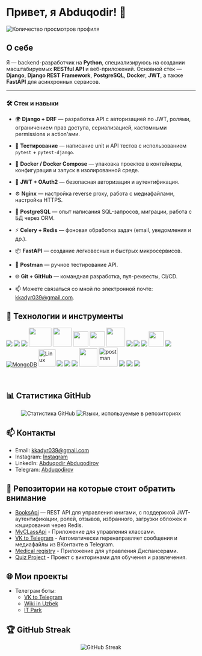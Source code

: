 # Привет, я Abduqodir! 👋

![Количество просмотров профиля](https://komarev.com/ghpvc/?username=abduqodir2287&color=blueviolet)

## О себе

Я — backend-разработчик на **Python**, специализируюсь на создании масштабируемых **RESTful API** и веб-приложений. Основной стек — **Django**, **Django REST Framework**, **PostgreSQL**, **Docker**, **JWT**, а также **FastAPI** для асинхронных сервисов.

---

### 🛠️ Стек и навыки

- 🌍 **Django + DRF** — разработка API с авторизацией по JWT, ролями, ограничением прав доступа, сериализацией, кастомными permissions и action'ами.
- 🧪 **Тестирование** — написание unit и API тестов с использованием `pytest` + `pytest-django`.
- 🐳 **Docker / Docker Compose** — упаковка проектов в контейнеры, конфигурация и запуск в изолированной среде.
- 🔐 **JWT + OAuth2** — безопасная авторизация и аутентификация.
- ⚙️ **Nginx** — настройка reverse proxy, работа с медиафайлами, настройка HTTPS.
- 💾 **PostgreSQL** — опыт написания SQL-запросов, миграции, работа с БД через ORM.
- ⚡ **Celery + Redis** — фоновая обработка задач (email, уведомления и др.).
- 📦 **FastAPI** — создание легковесных и быстрых микросервисов.
- 🧪 **Postman** — ручное тестирование API.
- 🌐 **Git + GitHub** — командная разработка, пул-реквесты, CI/CD.

- 📫 Можете связаться со мной по электронной почте: [kkadyr039@gmail.com](mailto:kkadyr039@gmail.com).

## 🔧 Технологии и инструменты
<p align="left"> <a href="https://www.python.org" target="_blank"> <img src="https://img.icons8.com/color/48/000000/python.png"/></a> 
<a href="https://devdocs.io/javascript/" target="_blank"> <img src="https://img.icons8.com/color/48/000000/javascript.png"/></a>
<a href="https://docs.djangoproject.com/en/3.2/" target="_blank"> <img src="https://img.icons8.com/color/48/000000/django.png"/></a>
<a href="https://www.django-rest-framework.org/" target="_blank"> <img src="https://storage.caktusgroup.com/media/blog-images/drf-logo2.png" height='50px' width="60px"/></a>
<a href="https://fastapi.tiangolo.com" target="blank"> <img src="https://fastapi.tiangolo.com/img/icon-white.svg" width="50"/></a>
<a href="https://alembic.sqlalchemy.org/en/latest/" target="_blank"> <img src="https://avatars.githubusercontent.com/u/1066203?s=200&v=4" height='40px' width="40px"/></a>
<a href="https://docs.aiogram.dev/en/latest/" target="_blank"> <img src="https://docs.aiogram.dev/en/latest/_static/logo.png" height='40px' width="40px"/></a>
<a href="https://selenium-python.readthedocs.io/" target="_blank"> <img src="https://selenium-python.readthedocs.io/_static/logo.png" width="50"/></a>
<a href="https://docs.docker.com/" target="_blank"> <img src="https://img.icons8.com/color/48/000000/docker.png"/></a>
<a href="https://www.nginx.com/" target="_blank"> <img src="https://img.icons8.com/color/48/000000/nginx.png"/></a>
<a href="https://kubernetes.io/" target="_blank"> <img src="https://img.icons8.com/color/48/000000/kubernetes.png"/></a>
<a href="https://www.postgresql.org/docs/" target="_blank"> <img src="https://www.postgresql.org//media/img/about/press/elephant.png" height='40px' width="40px"/></a>
<a href="https://dev.mysql.com/doc/" target="_blank"> <img src="https://img.icons8.com/color/48/000000/mysql.png"/></a>
<a href="https://www.mongodb.com/" target="_blank"><img src="https://img.icons8.com/color/48/000000/mongodb.png" alt="MongoDB"/></a>
<a href="https://www.linuxfoundation.org/" target="_blank"><img src="https://img.icons8.com/color/48/000000/linux.png" alt="Linux" height="45px" width="45px"/></a>
<a href="https://help.ubuntu.com/" target="_blank"> <img src="https://img.icons8.com/color/48/000000/ubuntu.png"/></a>
<a href="https://devdocs.io/html/" target="_blank"> <img src="https://img.icons8.com/color/48/000000/html-5.png"/></a> 
<a href="https://devdocs.io/css/" target="_blank"> <img src="https://img.icons8.com/color/48/000000/css3.png"/></a>
<a href="https://www.rabbitmq.com/docs" target="_blank"> <img src="https://www.vectorlogo.zone/logos/rabbitmq/rabbitmq-icon.svg" width="48" height="48"/></a>
<a href="https://postman.com" target="_blank"> <img src="https://www.vectorlogo.zone/logos/getpostman/getpostman-icon.svg" alt="postman" width="50" height="50"/></a> 
<a href="https://redis.io/" target="_blank"> <img src="https://img.icons8.com/color/48/000000/redis.png"/></a>
<a href="https://git-scm.com/" target="_blank"> <img src="https://img.icons8.com/color/48/000000/git.png"/></a> 
<a href="https://docs.github.com/en" target="_blank"> <img src="https://img.icons8.com/ios-filled/50/000000/github.png"/></a>
</p>
<br/>

## 📊 Статистика GitHub

<p align="center">
  <img src="https://github-readme-stats.vercel.app/api?username=abduqodir2287&show_icons=true&theme=radical" alt="Статистика GitHub"/>
  <img src="https://github-readme-stats.vercel.app/api/top-langs/?username=abduqodir2287&layout=compact&theme=radical" alt="Языки, используемые в репозиториях"/>
</p>


## 📫 Контакты

- Email: [kkadyr039@gmail.com](mailto:kkadyr039@gmail.com)
- Instagram: [Instagram](https://www.instagram.com/abduqodirov634)
- LinkedIn: [Abduqodir Abduqodirov](https://www.linkedin.com/in/abduqodir-abduqodirov-4b38662b9)
- Telegram: [Abduqodirov](https://t.me/Abduqodir2287)


## 🌟 Репозитории на которые стоит обратить внимание

- [BooksApi](https://github.com/abduqodir2287/BooksApi) — REST API для управления книгами, с поддержкой JWT-аутентификации, ролей, отзывов, избранного, загрузки обложек и кэширования через Redis.
- [MyCLassApi](https://github.com/abduqodir2287/MyClassApi) - Приложение для управления классами.
- [VK to Telegram](https://github.com/abduqodir2287/VktoTelegram) - Автоматически перенаправляет сообщения и медиафайлы из ВКонтакте в Telegram.
- [Medical registry](https://github.com/abduqodir2287/MedRegistry) - Приложение для управления Диспансерами.
- [Quiz Project](https://github.com/abduqodir2287/Quiz_project) - Проект с викторинами для обучения и развлечения.


## 🌐 Мои проекты

- Телеграм боты:
  - [VK to Telegram](https://t.me/AbduqodirVk_bot)
  - [Wiki in Uzbek](https://t.me/Wiki_in_Uzbek_language_bot)
  - [IT Park](https://t.me/ITPark2287_bot)
  

## 🏆 GitHub Streak

<p align="center">
  <img src="https://github-readme-streak-stats.herokuapp.com/?user=abduqodir2287&theme=radical" alt="GitHub Streak"/>
</p>
